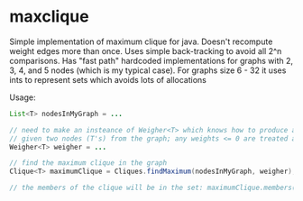 maxclique
=========

Simple implementation of maximum clique for java.
Doesn't recompute weight edges more than once.
Uses simple back-tracking to avoid all 2^n comparisons.
Has "fast path" hardcoded implementations for graphs with 2, 3, 4, and 5 nodes (which is my typical case).
For graphs size 6 - 32 it uses ints to represent sets which avoids lots of allocations

Usage:
```` java
List<T> nodesInMyGraph = ...

// need to make an insteance of Weigher<T> which knows how to produce a "weight" (double)
// given two nodes (T's) from the graph; any weights <= 0 are treated as negative infinity
Weigher<T> weigher = ...

// find the maximum clique in the graph
Clique<T> maximumClique = Cliques.findMaximum(nodesInMyGraph, weigher);

// the members of the clique will be in the set: maximumClique.members()
````
